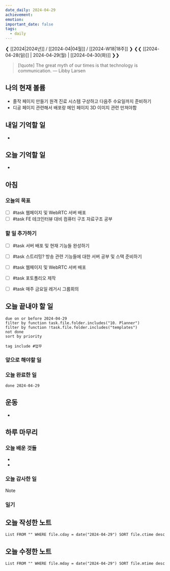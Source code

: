 ```yaml
---
date_daily: 2024-04-29
achievement: 
emotion: 
important_date: false
tags:
  - daily
---
```

❮ [[2024|2024년]] / [[2024-04|04월]] / [[2024-W18|18주]] ❯
❮❮ [[2024-04-28(일)]] | 2024-04-29(월) | [[2024-04-30(화)]] ❯❯

> [!quote] The great myth of our times is that technology is communication.
> — Libby Larsen
## 나의 현재 볼륨
* 졸작 페이지 만들기 원격 진료 시스템 구상하고 다음주 수요일까지 준비하기
* 디공 페이지 관련해서 배포랑 메인 페이지 3D 이미지 관련 만져야함
## 내일 기억할 일
- 
## 오늘 기억할 일
* 


## 아침

### 오늘의 목표

- [ ] #task 웹페이지 및 WebRTC 서버 배포
- [ ] #task FE 테크인터뷰 대비 컴퓨터 구조 자료구조 공부

### 할 일 추가하기

- [ ] #task 서버 배포 및 현재 기능들 완성하기
- [ ] #task 스트리밍? 방송 관련 기능들에 대한 서버 공부 및 스택 준비하기
- [ ] #task 웹페이지 및 WebRTC 서버 배포
- [ ] #task 포토폴리오 제작
- [ ] #task 매주 금요일 레거시 그룹회의


## 오늘 끝내야 할 일
```tasks
due on or before 2024-04-29
filter by function task.file.folder.includes("10. Planner")
filter by function !task.file.folder.includes("templates")
not done
sort by priority
```
```tasks
tag include #업무 
```

### 앞으로 해야할 일


### 오늘 완료한 일
```tasks
done 2024-04-29
```

## 운동
- 

## 하루 마무리
### 오늘 배운 것들
- 
- 
### 오늘 감사한 일
>[!note]
>
### 일기

## 오늘 작성한 노트
```dataview
List FROM "" WHERE file.cday = date("2024-04-29") SORT file.ctime desc

```

## 오늘 수정한 노트
```dataview
List FROM "" WHERE file.mday = date("2024-04-29") SORT file.mtime desc


```